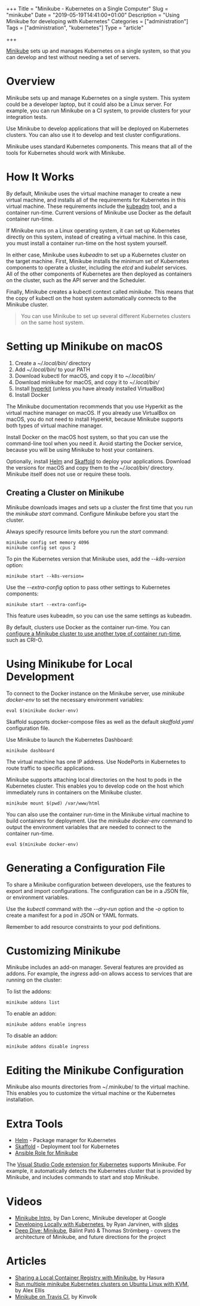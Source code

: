 +++
Title = "Minikube - Kubernetes on a Single Computer"
Slug = "minikube"
Date = "2019-05-19T14:41:00+01:00"
Description = "Using Minikube for developing with Kubernetes"
Categories = ["administration"]
Tags = ["administration", "kubernetes"]
Type = "article"

+++

[Minikube](https://kubernetes.io/docs/setup/minikube/) sets up and manages Kubernetes on a single system, so that you can develop and test without needing a set of servers.

<!--more-->

# Overview

Minikube sets up and manage Kubernetes on a single system. This system could be a developer laptop, but it could also be a Linux server. For example, you can run Minikube on a CI system, to provide clusters for your integration tests.

Use Minikube to develop applications that will be deployed on Kubernetes clusters. You can also use it to develop and test cluster configurations.

Minikube uses standard Kubernetes components. This means that all of the tools for Kubernetes should work with Minikube.

# How It Works

By default, Minikube uses the virtual machine manager to create a new virtual machine, and installs all of the requirements for Kubernetes in this virtual machine. These requirements include the [kubeadm](https://kubernetes.io/docs/setup/independent/create-cluster-kubeadm/) tool, and a container run-time. Current versions of Minikube use Docker as the default container run-time.

If Minikube runs on a Linux operating system, it can set up Kubernetes directly on this system, instead of creating a virtual machine. In this case, you must install a container run-time on the host system yourself.

In either case, Minikube uses _kubeadm_ to set up a Kubernetes cluster on the target machine. First, Minikube installs the minimum set of Kubernetes components to operate a cluster, including the _etcd_ and _kubelet_ services. All of the other components of Kubernetes are then deployed as containers on the cluster, such as the API server and the Scheduler.

Finally, Minikube creates a kubectl context called _minikube_. This means that the copy of kubectl on the host system automatically connects to the Minikube cluster.

> You can use Minikube to set up several different Kubernetes clusters on the same host system.

# Setting up Minikube on macOS

1. Create a _~/.local/bin/_ directory
2. Add _~/.local/bin/_ to your PATH
3. Download kubectl for macOS, and copy it to _~/.local/bin/_
4. Download minikube for macOS, and copy it to _~/.local/bin/_
5. Install [hyperkit](https://github.com/moby/hyperkit) (unless you have already installed VirtualBox)
6. Install Docker

The Minikube documentation recommends that you use Hyperkit as the virtual machine manager on macOS. If you already use VirtualBox on macOS, you do not need to install Hyperkit, because Minikube supports both types of virtual machine manager.

Install Docker on the macOS host system, so that you can use the command-line tool when you need it. Avoid starting the Docker service, because you will be using Minikube to host your containers.

Optionally, install [Helm](https://helm.sh/) and [Skaffold](https://skaffold.dev) to deploy your applications. Download the versions for macOS and copy them to the _~/.local/bin/_ directory. Minikube itself does not use or require these tools.

## Creating a Cluster on Minikube

Minikube downloads images and sets up a cluster the first time that you run the _minikube start_ command. Configure Minikube before you start the cluster.

Always specify resource limits before you run the _start_ command:

    minikube config set memory 4096
    minikube config set cpus 2

To pin the Kubernetes version that Minikube uses, add the _--k8s-version_ option:

    minikube start --k8s-version=

Use the _--extra-config_ option to pass other settings to Kubernetes components:

    minikube start --extra-config=

This feature uses kubeadm, so you can use the same settings as kubeadm.

By default, clusters use Docker as the container run-time. You can [configure a Minikube cluster to use another type of container run-time](https://kubernetes.io/docs/setup/minikube/#alternative-container-runtimes), such as CRI-O.

# Using Minikube for Local Development

To connect to the Docker instance on the Minikube server, use _minikube docker-env_ to set the necessary environment variables:

    eval $(minikube docker-env)

Skaffold supports docker-compose files as well as the default _skaffold.yaml_ configuration file.

Use Minikube to launch the Kubernetes Dashboard:

    minikube dashboard

The virtual machine has one IP address. Use NodePorts in Kubernetes to route traffic to specific applications.

Minikube supports attaching local directories on the host to pods in the Kubernetes cluster. This enables you to develop code on the host which immediately runs in containers on the Minikube cluster.

    minikube mount $(pwd) /var/www/html

You can also use the container run-time in the Minikube virtual machine to build containers for deployment. Use the _minikube docker-env_ command to output the environment variables that are needed to connect to the container run-time.

    eval $(minikube docker-env)

# Generating a Configuration File

To share a Minikube configuration between developers, use the features to export and import configurations. The configuration can be in a JSON file, or environment variables.

Use the _kubectl_ command with the _--dry-run_ option and the _-o_ option to create a manifest for a pod in JSON or YAML formats.

Remember to add resource constraints to your pod definitions.

# Customizing Minikube

Minikube includes an add-on manager. Several features are provided as addons. For example, the _ingress_ add-on allows access to services that are running on the cluster:

To list the addons:

    minikube addons list

To enable an addon:

    minikube addons enable ingress

To disable an addon:

    minikube addons disable ingress

# Editing the Minikube Configuration

Minikube also mounts directories from ~/.minikube/ to the virtual machine. This enables you to customize the virtual machine or the Kubernetes installation.

# Extra Tools

- [Helm](https://helm.sh/) - Package manager for Kubernetes
- [Skaffold](https://skaffold.dev/) - Deployment tool for Kubernetes
- [Ansible Role for Minikube](https://galaxy.ansible.com/gantsign/minikube)

The [Visual Studio Code extension for Kubernetes](ms-kubernetes-tools.vscode-kubernetes-tools) supports Minikube. For example, it automatically detects the Kubernetes cluster that is provided by Minikube, and includes commands to start and stop Minikube.

# Videos

- [Minikube Intro](https://www.youtube.com/watch?v=4x0CZmF_U5o), by Dan Lorenc, Minikube developer at Google
- [Developing Locally with Kubernetes](https://www.youtube.com/watch?v=_W6O_pfA00s), by Ryan Jarvinen, with [slides](http://gist-reveal.it/bit.ly/kubecon-dev)
- [Deep Dive: Minikube](https://www.youtube.com/watch?v=46-FXiSEfE4), Bálint Pató & Thomas Strömberg - covers the architecture of Minikube, and future directions for the project

# Articles

- [Sharing a Local Container Registry with Minikube](https://blog.hasura.io/sharing-a-local-registry-for-minikube-37c7240d0615/), by Hasura
- [Run multiple minikube Kubernetes clusters on Ubuntu Linux with KVM](https://gist.github.com/alexellis/eec21a96906726d08a071d58aee66ab9), by Alex Ellis
- [Minikube on Travis CI](https://kinvolk.io/blog/2017/10/running-kubernetes-on-travis-ci-with-minikube/), by Kinvolk
